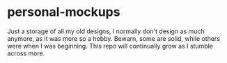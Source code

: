 # personal-mockups
Just a storage of all my old designs, I normally don't design as much anymore, as it was more so a hobby. Bewarn, some are solid, while others were when I was beginning. This repo will continually grow as I stumble across more.

